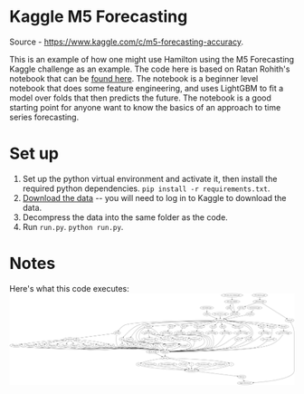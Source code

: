 # Kaggle M5 Forecasting
Source - https://www.kaggle.com/c/m5-forecasting-accuracy.

This is an example of how one might use Hamilton using the M5 Forecasting Kaggle
challenge as an example. The code here is based on Ratan Rohith's notebook
that can be [found here](https://www.kaggle.com/code/ratan123/m5-forecasting-lightgbm-with-timeseries-splits).
The notebook is a beginner level notebook that does some feature engineering, and uses LightGBM to fit
a model over folds that then predicts the future. The notebook is a good starting point for anyone want to know
the basics of an approach to time series forecasting.

# Set up
1. Set up the python virtual environment and activate it, then install the required python dependencies.
`pip install -r requirements.txt`.
2. [Download the data](https://www.kaggle.com/competitions/m5-forecasting-accuracy/data) --
you will need to log in to Kaggle to download the data.
3. Decompress the data into the same folder as the code.
4. Run `run.py`. `python run.py`.

# Notes
Here's what this code executes:
![kaggle_submission_df](kaggle_submission_df.dot.png)
